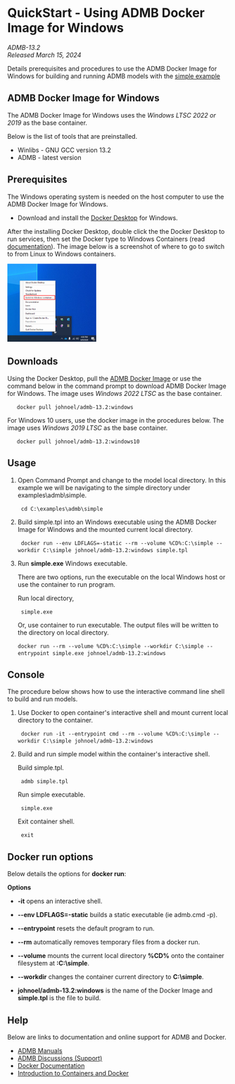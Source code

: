 QuickStart - Using ADMB Docker Image for Windows
============================================

*ADMB-13.2*  
*Released March 15, 2024*  

Details prerequisites and procedures to use the ADMB Docker Image for Windows for building and running ADMB models with the [simple example](https://github.com/admb-project/admb/tree/main/examples/admb/simple)

ADMB Docker Image for Windows
-------------------------

The ADMB Docker Image for Windows uses the *Windows LTSC 2022 or 2019* as the base container.

Below is the list of tools that are preinstalled.

* Winlibs - GNU GCC version 13.2 
* ADMB - latest version

Prerequisites
-------------

The Windows operating system is needed on the host computer to use the ADMB Docker Image for Windows.

* Download and install the [Docker Desktop](https://www.docker.com/products/docker-desktop/) for Windows.

After the installing Docker Desktop, double click the the Docker Desktop to run services, then set the Docker type to Windows Containers (read [documentation](https://learn.microsoft.com/en-us/virtualization/windowscontainers/quick-start/set-up-environment?tabs=dockerce#install-the-container-runtime)). The image below is a screenshot of where to go to switch to from Linux to Windows containers. 

[<img src="windows_docker_image.png" alt="Screenshot of switching to Windows containers" width="40%"/>](windows_docker_image.png)

Downloads
---------

Using the Docker Desktop, pull the [ADMB Docker Image](https://hub.docker.com/r/johnoel/admb/) or use the command below in the command prompt to download ADMB Docker Image for Windows.  The image uses *Windows 2022 LTSC* as the base container.

       docker pull johnoel/admb-13.2:windows

For Windows 10 users, use the docker image in the procedures below.  The image uses *Windows 2019 LTSC* as the base container.

       docker pull johnoel/admb-13.2:windows10

Usage
-----

1. Open Command Prompt and change to the model local directory. In this example we will be navigating to the simple directory under examples\admb\simple.

        cd C:\examples\admb\simple

2. Build simple.tpl into an Windows executable using the ADMB Docker Image for Windows and the mounted current local directory.

        docker run --env LDFLAGS=-static --rm --volume %CD%:C:\simple --workdir C:\simple johnoel/admb-13.2:windows simple.tpl

3. Run **simple.exe** Windows executable.

   There are two options, run the executable on the local Windows host or use the container to run program.

   Run local directory,
   
        simple.exe

   Or, use container to run executable.  The output files will be written to the directory on local directory.

       docker run --rm --volume %CD%:C:\simple --workdir C:\simple --entrypoint simple.exe johnoel/admb-13.2:windows

Console
-------

The procedure below shows how to use the interactive command line shell to build and run models.

1. Use Docker to open container's interactive shell and mount current local directory to the container.

        docker run -it --entrypoint cmd --rm --volume %CD%:C:\simple --workdir C:\simple johnoel/admb-13.2:windows

2. Build and run simple model within the container's interactive shell.
    
      Build simple.tpl.

        admb simple.tpl

      Run simple executable.

        simple.exe

      Exit container shell.

        exit

Docker run options
------------------

Below details the options for **docker run**:

**Options**

* **-it** opens an interactive shell.

* **--env LDFLAGS=-static** builds a static executable (ie admb.cmd -p).

* **--entrypoint** resets the default program to run.

* **--rm** automatically removes temporary files from a docker run.

* **--volume** mounts the current local directory **%CD%** onto the container filesystem at **:C:\simple**.

* **--workdir** changes the container current directory to **C:\simple**. 

* **johnoel/admb-13.2:windows** is the name of the Docker Image and **simple.tpl** is the file to build.

Help
----

Below are links to documentation and online support for ADMB and Docker.

* [ADMB Manuals](https://www.admb-project.org/docs/manuals/)
* [ADMB Discussions (Support)](https://github.com/admb-project/admb/discussions)
* [Docker Documentation](https://docs.docker.com/)
* [Introduction to Containers and Docker](https://learn.microsoft.com/en-us/dotnet/architecture/microservices/container-docker-introduction/)
